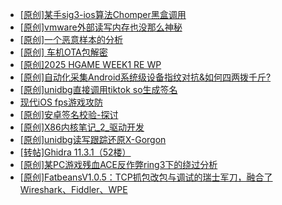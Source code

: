 + [[原创]某手sig3-ios算法Chomper黑盒调用](https://bbs.kanxue.com/thread-285666.htm)
+ [[原创]vmware外部读写内存也没那么神秘](https://bbs.kanxue.com/thread-284956.htm)
+ [[原创]一个恶意样本的分析](https://bbs.kanxue.com/thread-285669.htm)
+ [[原创]  车机OTA包解密](https://bbs.kanxue.com/thread-285256.htm)
+ [[原创]2025 HGAME WEEK1 RE WP](https://bbs.kanxue.com/thread-285536.htm)
+ [[原创]自动化采集Android系统级设备指纹对抗&如何四两拨千斤?](https://bbs.kanxue.com/thread-281889.htm)
+ [[原创]unidbg直接调用tiktok so生成签名](https://bbs.kanxue.com/thread-285623.htm)
+ [现代iOS fps游戏攻防](https://bbs.kanxue.com/thread-285596.htm)
+ [[原创]安卓签名校验-探讨](https://bbs.kanxue.com/thread-285647.htm)
+ [[原创]X86内核笔记_2_驱动开发](https://bbs.kanxue.com/thread-268379.htm)
+ [[原创]unidbg读写跟踪还原X-Gorgon](https://bbs.kanxue.com/thread-285586.htm)
+ [[转帖]Ghidra 11.3.1（52楼）](https://bbs.kanxue.com/thread-270738.htm)
+ [[原创]某PC游戏残血ACE反作弊ring3下的绕过分析](https://bbs.kanxue.com/thread-284667.htm)
+ [[原创]FatbeansV1.0.5：TCP抓包改包与调试的瑞士军刀，融合了Wireshark、Fiddler、WPE](https://bbs.kanxue.com/thread-284571.htm)
